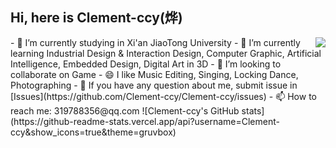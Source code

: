 ## Hi, here is Clement-ccy(烨)
<img align="right" src="https://github-readme-stats.vercel.app/api?username=Clement-ccy&show_icons=true&theme=gruvbox"/>
- 🔭 I’m currently studying in Xi'an JiaoTong University
- 🌱 I’m currently learning Industrial Design & Interaction Design, Computer Graphic, Artificial Intelligence, Embedded Design, Digital Art in 3D
- 👯 I’m looking to collaborate on Game
- 😄 I like Music Editing, Singing, Locking Dance, Photographing
- 💬 If you have any question about me, submit issue in [Issues](https://github.com/Clement-ccy/Clement-ccy/issues)
- 📫 How to reach me: 319788356@qq.com
![Clement-ccy's GitHub stats](https://github-readme-stats.vercel.app/api?username=Clement-ccy&show_icons=true&theme=gruvbox)
